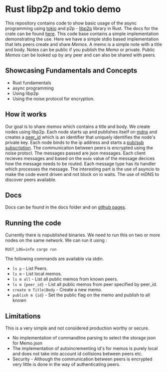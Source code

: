 # Rust libp2p and tokio demo
This repository contains code to show basic usage of the async programming using [tokio](https://tokio.rs/) and 
p2p - [libp2p](https://libp2p.io/) library in 
Rust. The docs for the crate can be found [here](https://crates.io/crates/libp2p).
This code base contains a simple implementation demonstrating the use.
Here we have a simple stdio based implementation that lets peers create and share *Memos*.
A memo is a simple note with a title and body. Notes can be public if you publish the *Memo* or private.
Public *Memos* can be looked up by any peer and can also be shared with peers.

## Showcasing Fundamentals and Concepts
- Rust fundamentals
- async programming
- Using libp2p
- Using the noise protocol for encryption.

## How it works
Our goal is to share *memos* which contains a title and body.
We create nodes using libp2p. Each node starts up and publishes itself on [mdns](https://docs.libp2p.io/reference/glossary/#mdns) and creates a [peer_id](https://docs.libp2p.io/concepts/peer-id/) which is an identifier that uniquely identifies the node's private key.
Each node binds to the ip address and starts a [pub/sub subscription](https://docs.libp2p.io/concepts/publish-subscribe/). 
The communication between peers is encrypted using the noise protocl. The messages passed are json messages.
Each client recieves messages and based on the `mode` value of the message decices how the message needs to be routed.
Each message type has its handler which processes the message. The interesting part is the use of asyncio to make the code event driven and not block on io waits.
The use of mDNS to discover peers available.
## Docs 
Docs can be found in the docs folder and on [github pages](https://anantasty.github.io/rust-libp2p-demo/p2p/).

## Running the code
Currently there is nopublished binaries. We need to run this on two or more nodes on the same network.
We can run it using :
```
RUST_LOG=info cargo run
```
The following commands are available via stdin.
- `ls p` - List Peers.
- `ls m` - List local memos.
- `ls m all` - List all public memos from known peers.
- `ls m {peer_id}` - List all public memos from peer specified by peer_id.
- `create m Title|Body` - Create a new memo.
- `publish m {id}` - Set the public flag on the memo and publish to all known

## Limitations
This is a very simple and not considered production worthy or secure.
- No implementation of commandline parsing to select the storage json for Memo.json
- The implementation of autoincrementing id's for memos is purely local and does not take into account id collisions between peers etc.
- Security - Although the communication between peers is encrypted very little is done in the way of authenticating peers.

